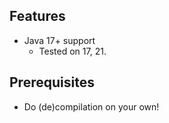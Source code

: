 ## Features

- Java 17+ support
  - Tested on 17, 21.

## Prerequisites

- Do (de)compilation on your own!
